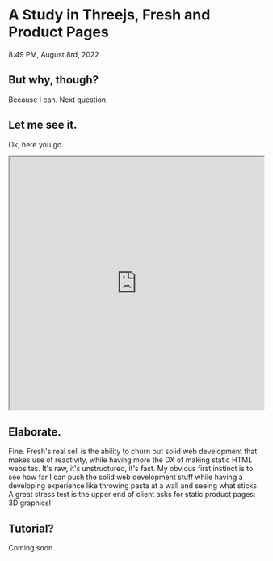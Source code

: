 # A Study in Threejs, Fresh and Product Pages

8:49 PM, August 8rd, 2022

## But why, though?

Because I can. Next question.

## Let me see it.

Ok, here you go.

<iframe id="cubeframe"
    title="Product page for a Retro Console"
    width="100%"
    height="500px"
    src="https://kojinglick.com/products/cube">
</iframe>

## Elaborate.

Fine. Fresh's real sell is the ability to churn out solid web development that makes use of reactivity, while having more the DX of making static HTML websites. It's raw, it's unstructured, it's fast. My obvious first instinct is to see how far I can push the solid web development stuff while having a developing experience like throwing pasta at a wall and seeing what sticks. A great stress test is the upper end of client asks for static product pages: 3D graphics!

## Tutorial?

Coming soon.